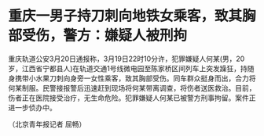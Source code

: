# 重庆一男子持刀刺向地铁女乘客，致其胸部受伤，警方：嫌疑人被刑拘

重庆轨道公安3月20日通报称，3月19日22时10分许，犯罪嫌疑人何某(男，20岁，江西省宁都县人)在轨道交通1号线微电园至陈家桥区间列车上突发躁狂，持随身携带小水果刀刺向身旁一女性乘客，致其胸部受伤。同车群众挺身而出，合力将何某制服。民警接报警后迅速赶到现场将何某带离调查，将伤者送医救治。目前，伤者正在医院接受治疗，无生命危险。犯罪嫌疑人何某已被警方刑事拘留。案件正进一步侦办中。

（北京青年报记者 屈畅）

